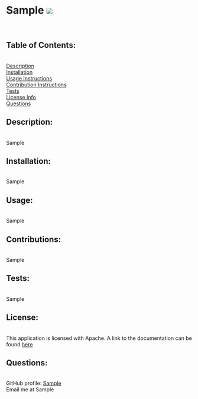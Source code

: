 <h1>Sample <img src="https://img.shields.io/badge/License-Apache%202.0-yellowgreen"></h1><br>
      <h2>Table of Contents:</h2><br>
      <a href="#description">Description</a><br>
      <a href="#installation">Installation</a><br>
      <a href="#usage">Usage Instructions</a><br>
      <a href="#contribute">Contribution Instructions</a><br>
      <a href="#tests">Tests</a><br>
      <a href="#license">License Info</a><br>
      <a href="#questions">Questions</a><br>
      <h2>Description:</h2><br>
      Sample<br>
      <h2>Installation:</h2><br>
      Sample<br>
      <h2>Usage:</h2><br>
      Sample<br>
      <h2>Contributions:</h2><br>
      Sample<br>
      <h2>Tests:</h2><br>
      Sample<br>
      <h2>License:</h2><br>
      This application is licensed with Apache. A link to the documentation can be found <a href="https://www.apache.org/licenses/LICENSE-2.0">here</a><br>
      <h2>Questions:</h2><br>
      GitHub profile: <a href="https://github.com/Sample">Sample</a><br>
      Email me at Sample<br>
      
